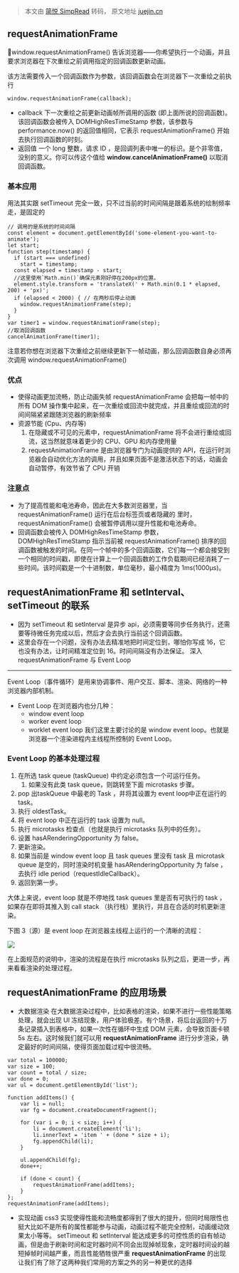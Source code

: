 > 本文由 [简悦 SimpRead](http://ksria.com/simpread/) 转码， 原文地址 [juejin.cn](https://juejin.cn/post/7062178363800027173?searchId=202401111042005CE25745555C47841FB9)

requestAnimationFrame 
-------------------------
window.requestAnimationFrame() 告诉浏览器——你希望执行一个动画，并且要求浏览器在下次重绘之前调用指定的回调函数更新动画。

该方法需要传入一个回调函数作为参数，该回调函数会在浏览器下一次重绘之前执行

```
window.requestAnimationFrame(callback);
```
*   callback 下一次重绘之前更新动画帧所调用的函数 (即上面所说的回调函数)。该回调函数会被传入 DOMHighResTimeStamp 参数，该参数与 performance.now() 的返回值相同，它表示 requestAnimationFrame() 开始去执行回调函数的时刻。
*   返回值 一个 long 整数，请求 ID ，是回调列表中唯一的标识。是个非零值，没别的意义。你可以传这个值给 **window.cancelAnimationFrame()** 以取消回调函数。

### 基本应用
用法其实跟 setTimeout 完全一致，只不过当前的时间间隔是跟着系统的绘制频率走，是固定的
```
// 调用的是系统的时间间隔
const element = document.getElementById('some-element-you-want-to-animate');
let start;
function step(timestamp) {
  if (start === undefined)
    start = timestamp;
  const elapsed = timestamp - start;
  //这里使用`Math.min()`确保元素刚好停在200px的位置。
  element.style.transform = 'translateX(' + Math.min(0.1 * elapsed, 200) + 'px)';
  if (elapsed < 2000) { // 在两秒后停止动画
    window.requestAnimationFrame(step);
  }
}
var timer1 = window.requestAnimationFrame(step);
//取消回调函数
cancelAnimationFrame(timer1);
```
注意若你想在浏览器下次重绘之前继续更新下一帧动画，那么回调函数自身必须再次调用 window.requestAnimationFrame()

### 优点
* 使得动画更加流畅，防止动画失帧 requestAnimationFrame 会把每一帧中的所有 DOM 操作集中起来，在一次重绘或回流中就完成，并且重绘或回流的时间间隔紧紧跟随浏览器的刷新频率
* 资源节能 (Cpu、内存等)
    1.  在隐藏或不可见的元素中，requestAnimationFrame 将不会进行重绘或回流，这当然就意味着更少的 CPU、GPU 和内存使用量
    2.  requestAnimationFrame 是由浏览器专门为动画提供的 API，在运行时浏览器会自动优化方法的调用，并且如果页面不是激活状态下的话，动画会自动暂停，有效节省了 CPU 开销
### 注意点
* 为了提高性能和电池寿命，因此在大多数浏览器里，当 requestAnimationFrame() 运行在后台标签页或者隐藏的 里时，requestAnimationFrame() 会被暂停调用以提升性能和电池寿命。
*  回调函数会被传入 DOMHighResTimeStamp 参数，DOMHighResTimeStamp 指示当前被 requestAnimationFrame() 排序的回调函数被触发的时间。在同一个帧中的多个回调函数，它们每一个都会接受到一个相同的时间戳，即使在计算上一个回调函数的工作负载期间已经消耗了一些时间。该时间戳是一个十进制数，单位毫秒，最小精度为 1ms(1000μs)。

requestAnimationFrame 和 setInterval、setTimeout 的联系
--------------------------------------------------
*   因为 setTimeout 和 setInterval 是异步 api，必须需要等同步任务执行，还需要等待微任务完成以后，然后才会去执行当前这个回调函数。
*   这里会存在一个问题，没有办法去精准地把时间定位到，哪怕你写成 16，它也没有办法，让时间精准定位到 16。时间间隔没有办法保证。
深入 requestAnimationFrame 与 Event Loop
-------------------------------------
Event Loop（事件循环）是用来协调事件、用户交互、脚本、渲染、网络的一种浏览器内部机制。
*   Event Loop 在浏览器内也分几种：
    *   window event loop
    *   worker event loop
    *   worklet event loop
我们这里主要讨论的是 window event loop。也就是浏览器一个渲染进程内主线程所控制的 Event Loop。
### Event Loop 的基本处理过程
1.  在所选 task queue (taskQueue) 中约定必须包含一个可运行任务。
	1. 如果没有此类 task queue，则跳转至下面 microtasks 步骤。
2.  pop 出taskQueue 中最老的 Task ，并将其设置为 event loop中正在运行的 task。
4.  执行 oldestTask。
5.  将 event loop 中正在运行的 task 设置为 null。
6.  执行 microtasks 检查点（也就是执行 microtasks 队列中的任务）。
7.  设置 hasARenderingOpportunity 为 false。
8.  更新渲染。
9.  如果当前是 window event loop 且 task queues 里没有 task 且 microtask queue 是空的，同时渲染时机变量 hasARenderingOpportunity 为 false ，去执行 idle period（requestIdleCallback）。
10.  返回到第一步。

大体上来说，event loop 就是不停地找 task queues 里是否有可执行的 task ，如果存在即将其推入到 call stack （执行栈）里执行，并且在合适的时机更新渲染。

下图 3（源）是 event loop 在浏览器主线程上运行的一个清晰的流程：

![](https://p3-juejin.byteimg.com/tos-cn-i-k3u1fbpfcp/ca5ec835c88b4f89b06e0302bfe98a7b~tplv-k3u1fbpfcp-zoom-in-crop-mark:1512:0:0:0.awebp)

在上面规范的说明中，渲染的流程是在执行 microtasks 队列之后，更进一步，再来看看渲染的处理过程。


requestAnimationFrame 的应用场景
---------------------------
*   大数据渲染
在大数据渲染过程中，比如表格的渲染，如果不进行一些性能策略处理，就会出现 UI 冻结现象，用户体验极差。有个场景，将后台返回的十万条记录插入到表格中，如果一次性在循环中生成 DOM 元素，会导致页面卡顿 5s 左右。这时候我们就可以用 **requestAnimationFrame** 进行分步渲染，确定最好的时间间隔，使得页面加载过程中很流畅。
```
var total = 100000;
var size = 100;
var count = total / size;
var done = 0;
var ul = document.getElementById('list');

function addItems() {
    var li = null;
    var fg = document.createDocumentFragment();

    for (var i = 0; i < size; i++) {
        li = document.createElement('li');
        li.innerText = 'item ' + (done * size + i);
        fg.appendChild(li);
    }

    ul.appendChild(fg);
    done++;

    if (done < count) {
        requestAnimationFrame(addItems);
    }
};
requestAnimationFrame(addItems);
```

*   实现动画
css3 实现使得性能和流畅度都得到了很大的提升，但同时局限性也挺大比如不是所有的属性都能参与动画，动画过程不能完全控制，动画缓动效果太小等等。
 setTimeout 和 setInterval 能达成更多的可控性质的自有帧动画，但是由于刷新时间和定时器时间不同会出现掉帧现象，定时器时间设的越短掉帧时间越严重，而且性能牺牲很严重
 **requestAnimationFrame** 的出现让我们有了除了这两种我们常用的方案之外的另一种更优的选择
